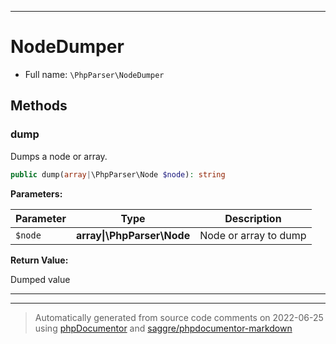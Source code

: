 ***

# NodeDumper





* Full name: `\PhpParser\NodeDumper`




## Methods


### dump

Dumps a node or array.

```php
public dump(array|\PhpParser\Node $node): string
```








**Parameters:**

| Parameter | Type | Description |
|-----------|------|-------------|
| `$node` | **array&#124;\PhpParser\Node** | Node or array to dump |


**Return Value:**

Dumped value



***


***
> Automatically generated from source code comments on 2022-06-25 using [phpDocumentor](http://www.phpdoc.org/) and [saggre/phpdocumentor-markdown](https://github.com/Saggre/phpDocumentor-markdown)
